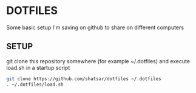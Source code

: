 # DOTFILES

Some basic setup I'm saving on github to share on different computers

## SETUP

git clone this repository somewhere (for example ~/.dotfiles) and execute load.sh in a startup script

```sh
git clone https://github.com/shatsar/dotfiles ~/.dotfiles
. ~/.dotfiles/load.sh
```
